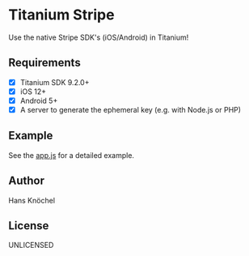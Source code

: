 # Titanium Stripe

Use the native Stripe SDK's (iOS/Android) in Titanium!

## Requirements

- [x] Titanium SDK 9.2.0+
- [x] iOS 12+
- [x] Android 5+
- [x] A server to generate the ephemeral key (e.g. with Node.js or PHP)

## Example

See the [app.js](./example/app.js) for a detailed example.

## Author

Hans Knöchel

## License

UNLICENSED 
